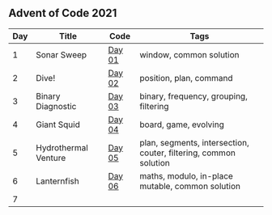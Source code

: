 ## Advent of Code 2021

| Day | Title                | Code               | Tags                                            |
|-----|----------------------|--------------------|-------------------------------------------------|
| 1   | Sonar Sweep          | [Day 01](Day01.kt) | window, common solution                                 |
| 2   | Dive!                | [Day 02](Day02.kt) | position, plan, command                         |
| 3   | Binary Diagnostic    | [Day 03](Day03.kt) | binary, frequency, grouping, filtering          |
| 4   | Giant Squid          | [Day 04](Day04.kt) | board, game, evolving                           |
| 5   | Hydrothermal Venture | [Day 05](Day05.kt) | plan, segments, intersection, couter, filtering, common solution |
| 6   | Lanternfish          | [Day 06](Day06.kt) | maths, modulo, in-place mutable, common solution                 |
| 7   |                      |  |                 |